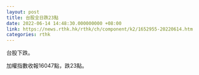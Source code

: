 ```yaml
---
layout: post
title: 台股全日跌23點
date: 2022-06-14 14:48:30.000000000 +08:00
link: https://news.rthk.hk/rthk/ch/component/k2/1652955-20220614.htm
categories: rthk
---
```


台股下跌。

加權指數收報16047點，跌23點。
